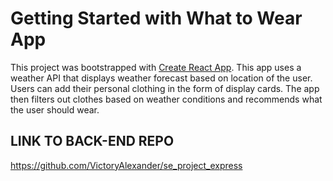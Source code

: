 # Getting Started with What to Wear App

This project was bootstrapped with [Create React App](https://github.com/facebook/create-react-app).
This app uses a weather API that displays weather forecast based on location of the user. Users can add their personal clothing in the form of display cards. The app then filters out clothes based on weather conditions and recommends what the user should wear.

## LINK TO BACK-END REPO

https://github.com/VictoryAlexander/se_project_express
